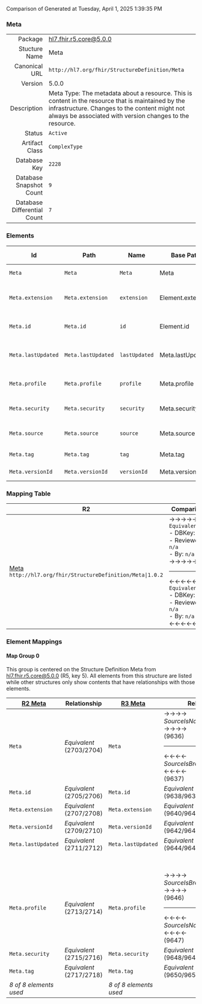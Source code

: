 Comparison of 
Generated at Tuesday, April 1, 2025 1:39:35 PM

### Meta

|      |     |
| ---: | --- |
| Package | hl7.fhir.r5.core@5.0.0 |
| Stucture Name | Meta |
| Canonical URL | `http://hl7.org/fhir/StructureDefinition/Meta` |
| Version | 5.0.0 |
| Description | Meta Type: The metadata about a resource. This is content in the resource that is maintained by the infrastructure. Changes to the content might not always be associated with version changes to the resource. |
| Status | `Active` |
| Artifact Class | `ComplexType` |
| Database Key | `2228` |
| Database Snapshot Count | `9` |
| Database Differential Count | `7` |

### Elements

| Id | Path | Name | Base Path | Short | Cardinality | Collated Type | Binding Strength | Binding Value Set |
| -- | ---- | ---- | --------- | ----- | ----------- | ------------- | ---------------- | ----------------- |
| `Meta` | `Meta` | `Meta` | Meta | Metadata about a resource | 0..* | Meta |  |  |
| `Meta.extension` | `Meta.extension` | `extension` | Element.extension | Additional content defined by implementations | 0..* | Extension |  |  |
| `Meta.id` | `Meta.id` | `id` | Element.id | Unique id for inter-element referencing | 0..1 | id |  |  |
| `Meta.lastUpdated` | `Meta.lastUpdated` | `lastUpdated` | Meta.lastUpdated | When the resource version last changed | 0..1 | instant |  |  |
| `Meta.profile` | `Meta.profile` | `profile` | Meta.profile | Profiles this resource claims to conform to | 0..* | canonical(http://hl7.org/fhir/StructureDefinition/StructureDefinition) |  |  |
| `Meta.security` | `Meta.security` | `security` | Meta.security | Security Labels applied to this resource | 0..* | Coding | `Extensible` | `http://hl7.org/fhir/ValueSet/security-labels` |
| `Meta.source` | `Meta.source` | `source` | Meta.source | Identifies where the resource comes from | 0..1 | uri |  |  |
| `Meta.tag` | `Meta.tag` | `tag` | Meta.tag | Tags applied to this resource | 0..* | Coding | `Example` | `http://hl7.org/fhir/ValueSet/common-tags` |
| `Meta.versionId` | `Meta.versionId` | `versionId` | Meta.versionId | Version specific identifier | 0..1 | id |  |  |
### Mapping Table

| R2 | Comparison | R3 | Comparison | R4 | Comparison | R4B | Comparison | R5
| --- | --- | --- | --- | --- | --- | --- | --- | ---
| [Meta](/docs/R2/ComplexTypes/Meta.md)<br/> `http://hl7.org/fhir/StructureDefinition/Meta\|1.0.2` | →→→→→→→<br/>`Equivalent`<br/>- DBKey: `57`<br/>- Reviewed: `n/a`<br/>- By: `n/a`<br/>→→→→→→→<hr/>←←←←←←←<br/>`Equivalent`<br/>- DBKey: `227`<br/>- Reviewed: `n/a`<br/>- By: `n/a`<br/>←←←←←←←| [Meta](/docs/R3/ComplexTypes/Meta.md)<br/> `http://hl7.org/fhir/StructureDefinition/Meta\|3.0.2` | →→→→→→→<br/>`RelatedTo`<br/>- DBKey: `400`<br/>- Reviewed: `n/a`<br/>- By: `n/a`<br/>→→→→→→→<hr/>←←←←←←←<br/>`SourceIsBroaderThanTarget`<br/>- DBKey: `596`<br/>- Reviewed: `n/a`<br/>- By: `n/a`<br/>←←←←←←←| [Meta](/docs/R4/ComplexTypes/Meta.md)<br/> `http://hl7.org/fhir/StructureDefinition/Meta\|4.0.1` | →→→→→→→<br/>`Equivalent`<br/>- DBKey: `1351`<br/>- Reviewed: `n/a`<br/>- By: `n/a`<br/>→→→→→→→<hr/>←←←←←←←<br/>`Equivalent`<br/>- DBKey: `1352`<br/>- Reviewed: `n/a`<br/>- By: `n/a`<br/>←←←←←←←| [Meta](/docs/R4B/ComplexTypes/Meta.md)<br/> `http://hl7.org/fhir/StructureDefinition/Meta\|4.3.0` | →→→→→→→<br/>`Equivalent`<br/>- DBKey: `909`<br/>- Reviewed: `n/a`<br/>- By: `n/a`<br/>→→→→→→→<hr/>←←←←←←←<br/>`Equivalent`<br/>- DBKey: `1138`<br/>- Reviewed: `n/a`<br/>- By: `n/a`<br/>←←←←←←←| [Meta](/docs/R5/ComplexTypes/Meta.md)<br/> `http://hl7.org/fhir/StructureDefinition/Meta\|5.0.0` 

### Element Mappings


#### Map Group 0

This group is centered on the Structure Definition Meta from hl7.fhir.r5.core@5.0.0 (R5, key 5).
All elements from this structure are listed while other structures only show contents that have relationships with those elements.

| [R2 Meta](/docs/R2/ComplexTypes/Meta.md)| Relationship | [R3 Meta](/docs/R3/ComplexTypes/Meta.md)| Relationship | [R4 Meta](/docs/R4/ComplexTypes/Meta.md)| Relationship | [R4B Meta](/docs/R4B/ComplexTypes/Meta.md)| Relationship | R5 Meta
| --- | --- | --- | --- | --- | --- | --- | --- | ---
| `Meta`| _Equivalent_<br/>(2703/2704)| `Meta`| →→→→ _SourceIsNarrowerThanTarget_ →→→→ <br/>(9636)<hr/>←←←← _SourceIsBroaderThanTarget_ ←←←← <br/>(9637)| `Meta`| _Equivalent_<br/>(21046/21047)| `Meta`| _Equivalent_<br/>(36156/36157)| **`Meta`**
| `Meta.id`| _Equivalent_<br/>(2705/2706)| `Meta.id`| _Equivalent_<br/>(9638/9639)| `Meta.id`| _Equivalent_<br/>(21048/21049)| `Meta.id`| _Equivalent_<br/>(36158/36159)| **`Meta.id`**
| `Meta.extension`| _Equivalent_<br/>(2707/2708)| `Meta.extension`| _Equivalent_<br/>(9640/9641)| `Meta.extension`| _Equivalent_<br/>(21050/21051)| `Meta.extension`| _Equivalent_<br/>(36160/36161)| **`Meta.extension`**
| `Meta.versionId`| _Equivalent_<br/>(2709/2710)| `Meta.versionId`| _Equivalent_<br/>(9642/9643)| `Meta.versionId`| _Equivalent_<br/>(21052/21053)| `Meta.versionId`| _Equivalent_<br/>(36162/36163)| **`Meta.versionId`**
| `Meta.lastUpdated`| _Equivalent_<br/>(2711/2712)| `Meta.lastUpdated`| _Equivalent_<br/>(9644/9645)| `Meta.lastUpdated`| _Equivalent_<br/>(21054/21055)| `Meta.lastUpdated`| _Equivalent_<br/>(36164/36165)| **`Meta.lastUpdated`**
| | | | | `Meta.source`| _Equivalent_<br/>(21056/21057)| `Meta.source`| _Equivalent_<br/>(36166/36167)| **`Meta.source`**
| `Meta.profile`| _Equivalent_<br/>(2713/2714)| `Meta.profile`| →→→→ _SourceIsBroaderThanTarget_ →→→→ <br/>(9646)<hr/>←←←← _SourceIsNarrowerThanTarget_ ←←←← <br/>(9647)| `Meta.profile`| _Equivalent_<br/>(21058/21059)| `Meta.profile`| _Equivalent_<br/>(36168/36169)| **`Meta.profile`**
| `Meta.security`| _Equivalent_<br/>(2715/2716)| `Meta.security`| _Equivalent_<br/>(9648/9649)| `Meta.security`| _Equivalent_<br/>(21060/21061)| `Meta.security`| _Equivalent_<br/>(36170/36171)| **`Meta.security`**
| `Meta.tag`| _Equivalent_<br/>(2717/2718)| `Meta.tag`| _Equivalent_<br/>(9650/9651)| `Meta.tag`| _Equivalent_<br/>(21062/21063)| `Meta.tag`| _Equivalent_<br/>(36172/36173)| **`Meta.tag`**
| *8 of 8 elements used* | | *8 of 8 elements used* | | *9 of 9 elements used* | | *9 of 9 elements used* | | *9 of 9 elements used* 

